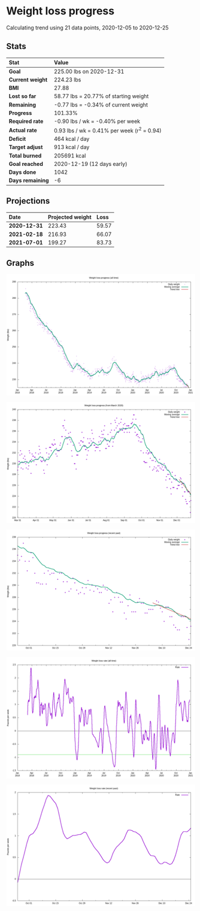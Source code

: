 # Weight loss progress

Calculating trend using 21 data points, 2020-12-05 to 2020-12-25

## Stats

Stat|Value
:-|:-
**Goal**|225.00 lbs on 2020-12-31
**Current weight**|224.23 lbs
**BMI**|27.88
**Lost so far**|58.77 lbs = 20.77% of starting weight
**Remaining**|-0.77 lbs = -0.34% of current  weight
**Progress**|101.33%
**Required rate**|-0.90 lbs / wk = -0.40% per week
**Actual rate**|0.93 lbs / wk = 0.41% per week  (r<sup>2</sup> = 0.94)
**Deficit**|464 kcal / day
**Target adjust**|913 kcal / day
**Total burned**|205691 kcal
**Goal reached**|2020-12-19 (12 days early)
**Days done**|1042
**Days remaining**|-6

## Projections

Date|Projected weight|Loss
:-|:-|:-
**2020-12-31**|223.43|59.57
**2021-02-18**|216.93|66.07
**2021-07-01**|199.27|83.73

## Graphs

![](weight-graph-alltime.png)

![](weight-graph-covid.png)

![](weight-graph-recent.png)

![](rate-graph-alltime.png)

![](rate-graph-recent.png)
